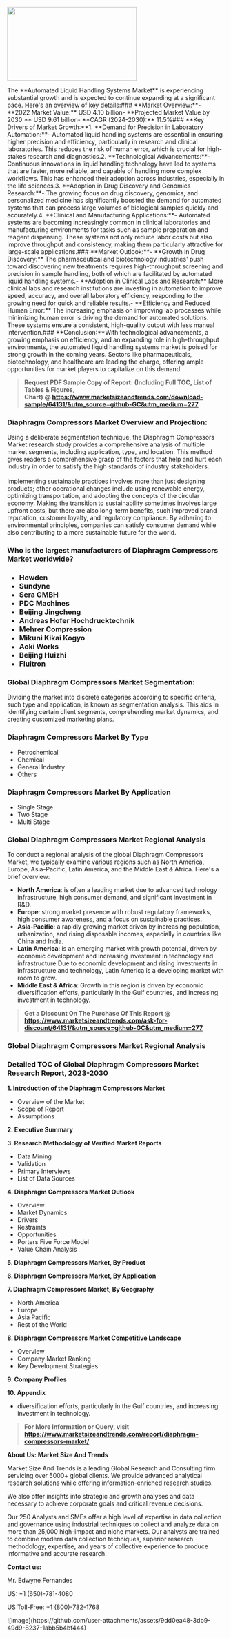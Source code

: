 <p><img class="alignnone size-medium wp-image-20088" src="https://ffe5etoiles.com/wp-content/uploads/2024/12/MST1-300x171.png" alt="" width="300" height="171" /></p>The **Automated Liquid Handling Systems Market** is experiencing substantial growth and is expected to continue expanding at a significant pace. Here's an overview of key details:### **Market Overview:**- **2022 Market Value:** USD 4.10 billion- **Projected Market Value by 2030:** USD 9.61 billion- **CAGR (2024-2030):** 11.5%### **Key Drivers of Market Growth:**1. **Demand for Precision in Laboratory Automation:**- Automated liquid handling systems are essential in ensuring higher precision and efficiency, particularly in research and clinical laboratories. This reduces the risk of human error, which is crucial for high-stakes research and diagnostics.2. **Technological Advancements:**- Continuous innovations in liquid handling technology have led to systems that are faster, more reliable, and capable of handling more complex workflows. This has enhanced their adoption across industries, especially in the life sciences.3. **Adoption in Drug Discovery and Genomics Research:**- The growing focus on drug discovery, genomics, and personalized medicine has significantly boosted the demand for automated systems that can process large volumes of biological samples quickly and accurately.4. **Clinical and Manufacturing Applications:**- Automated systems are becoming increasingly common in clinical laboratories and manufacturing environments for tasks such as sample preparation and reagent dispensing. These systems not only reduce labor costs but also improve throughput and consistency, making them particularly attractive for large-scale applications.### **Market Outlook:**- **Growth in Drug Discovery:** The pharmaceutical and biotechnology industries' push toward discovering new treatments requires high-throughput screening and precision in sample handling, both of which are facilitated by automated liquid handling systems.- **Adoption in Clinical Labs and Research:** More clinical labs and research institutions are investing in automation to improve speed, accuracy, and overall laboratory efficiency, responding to the growing need for quick and reliable results.- **Efficiency and Reduced Human Error:** The increasing emphasis on improving lab processes while minimizing human error is driving the demand for automated solutions. These systems ensure a consistent, high-quality output with less manual intervention.### **Conclusion:**With technological advancements, a growing emphasis on efficiency, and an expanding role in high-throughput environments, the automated liquid handling systems market is poised for strong growth in the coming years. Sectors like pharmaceuticals, biotechnology, and healthcare are leading the charge, offering ample opportunities for market players to capitalize on this demand.</p><blockquote id="" class=""><strong>Request PDF Sample Copy of Report: (Including Full TOC, List of Tables &amp; Figures, Chart)&nbsp;@&nbsp;<strong><a href="https://www.marketsizeandtrends.com/download-sample/64131/&utm_source=github-GC&utm_medium=277" target="_blank">https://www.marketsizeandtrends.com/download-sample/64131/&utm_source=github-GC&utm_medium=277</a></strong></strong></blockquote><h3 id="" class="">Diaphragm Compressors Market&nbsp;Overview and Projection:</h3><p id="" class="">Using a deliberate segmentation technique, the Diaphragm Compressors Market research study provides a comprehensive analysis of multiple market segments, including application, type, and location. This method gives readers a comprehensive grasp of the factors that help and hurt each industry in order to satisfy the high standards of industry stakeholders. <br /> <br />Implementing sustainable practices involves more than just designing products; other operational changes include using renewable energy, optimizing transportation, and adopting the concepts of the circular economy. Making the transition to sustainability sometimes involves large upfront costs, but there are also long-term benefits, such improved brand reputation, customer loyalty, and regulatory compliance. By adhering to environmental principles, companies can satisfy consumer demand while also contributing to a more sustainable future for the world.</p><h3 id="" class="">Who is the largest manufacturers of&nbsp;Diaphragm Compressors Market worldwide?</h3><h3 class=""><p><ul><li>Howden </li><li> Sundyne </li><li> Sera GMBH </li><li> PDC Machines </li><li> Beijing Jingcheng </li><li> Andreas Hofer Hochdrucktechnik </li><li> Mehrer Compression </li><li> Mikuni Kikai Kogyo </li><li> Aoki Works </li><li> Beijing Huizhi </li><li> Fluitron</li></ul></p></h3><h3 id="" class="">Global&nbsp;Diaphragm Compressors Market Segmentation:</h3><p id="" class="">Dividing the market into discrete categories according to specific criteria, such type and application, is known as segmentation analysis. This aids in identifying certain client segments, comprehending market dynamics, and creating customized marketing plans.</p><h3 id="" class="">Diaphragm Compressors Market&nbsp;By Type</h3><p><p><ul><li>Petrochemical</li><li> Chemical</li><li> General Industry</li><li> Others</p></li></ul></p></p><h3 id="" class="">Diaphragm Compressors Market&nbsp;By Application</h3><p class=""><p><ul><li>Single Stage</li><li> Two Stage</li><li> Multi Stage</li></ul></p></p><h3 id="" class="">Global Diaphragm Compressors Market Regional Analysis</h3><p id="" class="">To conduct a regional analysis of the global Diaphragm Compressors Market, we typically examine various regions such as North America, Europe, Asia-Pacific, Latin America, and the Middle East &amp; Africa. Here's a brief overview:</p><ul><li><strong>North America</strong>: is often a leading market due to advanced technology infrastructure, high consumer demand, and significant investment in R&amp;D.</li><li><strong>Europe</strong>: strong market presence with robust regulatory frameworks, high consumer awareness, and a focus on sustainable practices.</li><li><strong>Asia-Pacific</strong>: a rapidly growing market driven by increasing population, urbanization, and rising disposable incomes, especially in countries like China and India.</li><li><strong>Latin America</strong>: is an emerging market with growth potential, driven by economic development and increasing investment in technology and infrastructure.Due to economic development and rising investments in infrastructure and technology, Latin America is a developing market with room to grow.</li><li><strong>Middle East &amp; Africa</strong>: Growth in this region is driven by economic diversification efforts, particularly in the Gulf countries, and increasing investment in technology.</li></ul><blockquote id="" class=""><strong>Get a Discount On The Purchase Of This Report @ <strong><a href="https://www.marketsizeandtrends.com/ask-for-discount/64131/&utm_source=github-GC&utm_medium=277" target="_blank">https://www.marketsizeandtrends.com/ask-for-discount/64131/&utm_source=github-GC&utm_medium=277</a></strong></strong></blockquote><h3 id="" class="">Global Diaphragm Compressors Market Regional Analysis</h3><h3 id="" class="">Detailed TOC of Global Diaphragm Compressors Market Research Report, 2023-2030</h3><p id="" class=""><strong>1. Introduction of the Diaphragm Compressors Market</strong></p><ul><li>Overview of the Market</li><li>Scope of Report</li><li>Assumptions</li></ul><p id="" class=""><strong>2. Executive Summary</strong></p><p id="" class=""><strong>3. Research Methodology of Verified Market Reports</strong></p><ul><li>Data Mining</li><li>Validation</li><li>Primary Interviews</li><li>List of Data Sources</li></ul><p id="" class=""><strong>4. Diaphragm Compressors Market Outlook</strong></p><ul><li>Overview</li><li>Market Dynamics</li><li>Drivers</li><li>Restraints</li><li>Opportunities</li><li>Porters Five Force Model</li><li>Value Chain Analysis</li></ul><p id="" class=""><strong>5. Diaphragm Compressors Market, By Product</strong></p><p id="" class=""><strong>6. Diaphragm Compressors Market, By Application</strong></p><p id="" class=""><strong>7. Diaphragm Compressors Market, By Geography</strong></p><ul><li>North America</li><li>Europe</li><li>Asia Pacific</li><li>Rest of the World</li></ul><p id="" class=""><strong>8. Diaphragm Compressors Market Competitive Landscape</strong></p><ul><li>Overview</li><li>Company Market Ranking</li><li>Key Development Strategies</li></ul><p id="" class=""><strong>9. Company Profiles</strong></p><p id="" class=""><strong>10. Appendix</strong></p><ul><li>diversification efforts, particularly in the Gulf countries, and increasing investment in technology.</li></ul><blockquote id="" class=""><strong>For More Information or Query, visit <strong><strong><a href="https://www.marketsizeandtrends.com/report/diaphragm-compressors-market/" target="_blank">https://www.marketsizeandtrends.com/report/diaphragm-compressors-market/</a></strong></strong></strong></blockquote><p id="" class=""><strong>About Us: Market Size And Trends</strong></p><p id="" class="">Market Size And Trends is a leading Global Research and Consulting firm servicing over 5000+ global clients. We provide advanced analytical research solutions while offering information-enriched research studies.</p><p id="" class="">We also offer insights into strategic and growth analyses and data necessary to achieve corporate goals and critical revenue decisions.</p><p id="" class="">Our 250 Analysts and SMEs offer a high level of expertise in data collection and governance using industrial techniques to collect and analyze data on more than 25,000 high-impact and niche markets. Our analysts are trained to combine modern data collection techniques, superior research methodology, expertise, and years of collective experience to produce informative and accurate research.</p><p id="" class=""><strong>Contact us:</strong></p><p id="" class="">Mr. Edwyne Fernandes</p><p id="" class="">US: +1 (650)-781-4080</p><p id="" class="">US Toll-Free: +1 (800)-782-1768</p>
![image](https://github.com/user-attachments/assets/9dd0ea48-3db9-49d9-8237-1abb5b4bf444)
